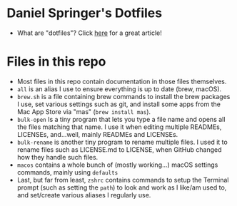 # Daniel Springer's Dotfiles
- What are "dotfiles"? Click [here](https://www.freecodecamp.org/news/dotfiles-what-is-a-dot-file-and-how-to-create-it-in-mac-and-linux/) for a great article!

# Files in this repo
- Most files in this repo contain documentation in those files themselves.
- `all` is an alias I use to ensure everything is up to date (brew, macOS).
- `brew.sh` is a file containing brew commands to install the brew packages I use, set various settings such as git, and install some apps from the Mac App Store via "mas" (`brew install mas`).
- `bulk-open` Is a tiny program that lets you type a file name and opens all the files matching that name. I use it when editing multiple READMEs, LICENSEs, and...well, mainly READMEs and LICENSEs.
- `bulk-rename` is another tiny program to rename multiple files. I used it to rename files such as LICENSE.md to LICENSE, when GitHub changed how they handle such files.
- `macos` contains a whole bunch of (mostly working...) macOS settings commands, mainly using `defaults`
- Last, but far from least, `zshrc` contains commands to setup the Terminal prompt (such as setting the `path`) to look and work as I like/am used to, and set/create various aliases I regularly use.